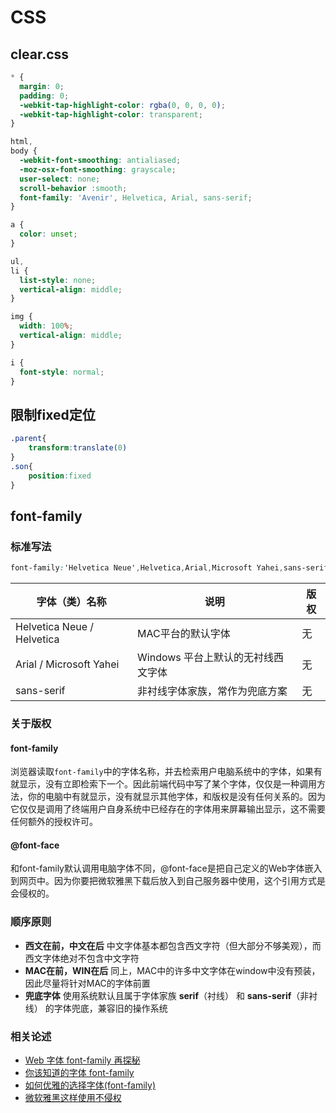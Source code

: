 # CSS

## clear.css

```css
* {
  margin: 0;
  padding: 0;
  -webkit-tap-highlight-color: rgba(0, 0, 0, 0);
  -webkit-tap-highlight-color: transparent;
}

html,
body {
  -webkit-font-smoothing: antialiased;
  -moz-osx-font-smoothing: grayscale;
  user-select: none;
  scroll-behavior :smooth;
  font-family: 'Avenir', Helvetica, Arial, sans-serif;
}

a {
  color: unset;
}

ul,
li {
  list-style: none;
  vertical-align: middle;
}

img {
  width: 100%;
  vertical-align: middle;
}

i {
  font-style: normal;
}

```

## 限制fixed定位

```css
.parent{
	transform:translate(0)
}
.son{
	position:fixed
}
```

## font-family

### 标准写法

```css
font-family:'Helvetica Neue',Helvetica,Arial,Microsoft Yahei,sans-serif;
```

| 字体（类）名称             | 说明                               | 版权 |
| -------------------------- | ---------------------------------- | ---- |
| Helvetica Neue / Helvetica | MAC平台的默认字体                  | 无   |
| Arial / Microsoft Yahei    | Windows 平台上默认的无衬线西文字体 | 无   |
| sans-serif                 | 非衬线字体家族，常作为兜底方案     | 无   |

### 关于版权

#### font-family

浏览器读取`font-family`中的字体名称，并去检索用户电脑系统中的字体，如果有就显示，没有立即检索下一个。因此前端代码中写了某个字体，仅仅是一种调用方法，你的电脑中有就显示，没有就显示其他字体，和版权是没有任何关系的。因为它仅仅是调用了终端用户自身系统中已经存在的字体用来屏幕输出显示，这不需要任何额外的授权许可。

#### @font-face

和font-family默认调用电脑字体不同，@font-face是把自己定义的Web字体嵌入到网页中。因为你要把微软雅黑下载后放入到自己服务器中使用，这个引用方式是会侵权的。

### 顺序原则

* **西文在前，中文在后**  中文字体基本都包含西文字符（但大部分不够美观），而西文字体绝对不包含中文字符
* **MAC在前，WIN在后** 同上，MAC中的许多中文字体在window中没有预装，因此尽量将针对MAC的字体前置
* **兜底字体** 使用系统默认且属于字体家族 **serif**（衬线） 和 **sans-serif**（非衬线） 的字体兜底，兼容旧的操作系统

### 相关论述

* [Web 字体 font-family 再探秘](https://juejin.im/post/5d5376b5e51d453c11684c3b#heading-8)
* [你该知道的字体 font-family](https://github.com/chokcoco/iCSS/issues/6)
* [如何优雅的选择字体(font-family)](https://segmentfault.com/a/1190000006110417)
* [微软雅黑这样使用不侵权](https://www.zhihu.com/search?type=content&q=font-family%20%E7%89%88%E6%9D%83)
